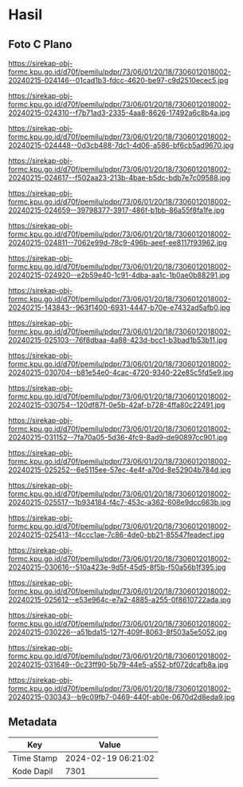 # Hasil

## Foto C Plano

https://sirekap-obj-formc.kpu.go.id/d70f/pemilu/pdpr/73/06/01/20/18/7306012018002-20240215-024146--01cad1b3-fdcc-4620-be97-c9d2510ecec5.jpg

https://sirekap-obj-formc.kpu.go.id/d70f/pemilu/pdpr/73/06/01/20/18/7306012018002-20240215-024310--f7b71ad3-2335-4aa8-8626-17492a6c8b4a.jpg

https://sirekap-obj-formc.kpu.go.id/d70f/pemilu/pdpr/73/06/01/20/18/7306012018002-20240215-024448--0d3cb488-7dc1-4d06-a586-bf6cb5ad9670.jpg

https://sirekap-obj-formc.kpu.go.id/d70f/pemilu/pdpr/73/06/01/20/18/7306012018002-20240215-024617--f502aa23-213b-4bae-b5dc-bdb7e7c09588.jpg

https://sirekap-obj-formc.kpu.go.id/d70f/pemilu/pdpr/73/06/01/20/18/7306012018002-20240215-024659--39798377-3917-486f-b1bb-86a55f8fa1fe.jpg

https://sirekap-obj-formc.kpu.go.id/d70f/pemilu/pdpr/73/06/01/20/18/7306012018002-20240215-024811--7062e99d-78c9-496b-aeef-ee8117f93962.jpg

https://sirekap-obj-formc.kpu.go.id/d70f/pemilu/pdpr/73/06/01/20/18/7306012018002-20240215-024920--e2b59e40-1c91-4dba-aa1c-1b0ae0b88291.jpg

https://sirekap-obj-formc.kpu.go.id/d70f/pemilu/pdpr/73/06/01/20/18/7306012018002-20240215-143843--963f1400-6931-4447-b70e-e7432ad5afb0.jpg

https://sirekap-obj-formc.kpu.go.id/d70f/pemilu/pdpr/73/06/01/20/18/7306012018002-20240215-025103--76f8dbaa-4a88-423d-bcc1-b3bad1b53b11.jpg

https://sirekap-obj-formc.kpu.go.id/d70f/pemilu/pdpr/73/06/01/20/18/7306012018002-20240215-030704--b81e54e0-4cac-4720-9340-22e85c5fd5e9.jpg

https://sirekap-obj-formc.kpu.go.id/d70f/pemilu/pdpr/73/06/01/20/18/7306012018002-20240215-030754--120df87f-0e5b-42af-b728-4ffa80c22491.jpg

https://sirekap-obj-formc.kpu.go.id/d70f/pemilu/pdpr/73/06/01/20/18/7306012018002-20240215-031152--7fa70a05-5d36-4fc9-8ad9-de90897cc901.jpg

https://sirekap-obj-formc.kpu.go.id/d70f/pemilu/pdpr/73/06/01/20/18/7306012018002-20240215-025252--6e5115ee-57ec-4e4f-a70d-8e52904b784d.jpg

https://sirekap-obj-formc.kpu.go.id/d70f/pemilu/pdpr/73/06/01/20/18/7306012018002-20240215-025517--1b934184-f4c7-453c-a362-608e9dcc663b.jpg

https://sirekap-obj-formc.kpu.go.id/d70f/pemilu/pdpr/73/06/01/20/18/7306012018002-20240215-025413--f4ccc1ae-7c86-4de0-bb21-85547feadecf.jpg

https://sirekap-obj-formc.kpu.go.id/d70f/pemilu/pdpr/73/06/01/20/18/7306012018002-20240215-030616--510a423e-9d5f-45d5-8f5b-f50a56b1f395.jpg

https://sirekap-obj-formc.kpu.go.id/d70f/pemilu/pdpr/73/06/01/20/18/7306012018002-20240215-025612--e53e964c-e7a2-4885-a255-0f8610722ada.jpg

https://sirekap-obj-formc.kpu.go.id/d70f/pemilu/pdpr/73/06/01/20/18/7306012018002-20240215-030226--a51bda15-127f-409f-8063-8f503a5e5052.jpg

https://sirekap-obj-formc.kpu.go.id/d70f/pemilu/pdpr/73/06/01/20/18/7306012018002-20240215-031649--0c23ff90-5b79-44e5-a552-bf072dcafb8a.jpg

https://sirekap-obj-formc.kpu.go.id/d70f/pemilu/pdpr/73/06/01/20/18/7306012018002-20240215-030343--b9c09fb7-0469-440f-ab0e-0670d2d8eda9.jpg


## Metadata

| Key        | Value               |
| ---------- | ------------------- |
| Time Stamp | 2024-02-19 06:21:02 |
| Kode Dapil | 7301                |



